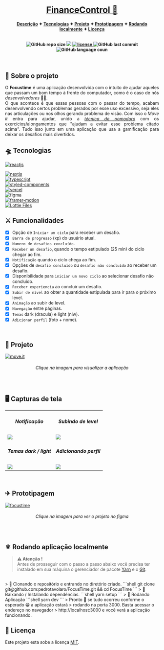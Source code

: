 <p align="center">
  <a href="https://financecontrol.vercel.app">
    <h1 align='center' color='green'>FinanceControl 💸</h1>
  </a>
</p>

<h4 align="center">
  
[Descrição](#desc) ✦ [Tecnologias](#tec) ✦ [Projeto](#Projeto) ✦ [Prototipagem](#prototipagem) ✦ [Rodando localmente](#local) ✦ [Licença](#lic)

<br>

<img alt="GitHub repo size" title="GitHub repo size" src="https://img.shields.io/github/repo-size/AntonioNarcilio/Move-it?color=50fa7b&labelColor=282a36&logo=GitHub&logoColor=white" />

<img src="https://img.shields.io/github/deployments/AntonioNarcilio/move-it/Production?color=50fa7b&label=Vercel%20deploy&labelColor=282a36&logo=Vercel" />

<a href="https://github.com/AntonioNarcilio/move-it/blob/master/LICENSE">
 <img src="https://img.shields.io/github/license/AntonioNarcilio/Move-it?label=license&color=ff5555&labelColor=282a36" alt="license"/>
</a>

<img alt="GitHub last commit" title="GitHub last commit" src="https://img.shields.io/github/last-commit/AntonioNarcilio/Move-it?&color=50fa7b&labelColor=282a36" />

<img alt="GitHub language coun" title="GitHub language coun" src="https://img.shields.io/github/languages/count/AntonioNarcilio/Move-it?&color=50fa7b&labelColor=282a36" />

<br>

</h4>

<br>

<h2 id="desc">
💟 Sobre o projeto
</h2>

<p align="justify">
O <b>Focustime</b> é uma aplicação desenvolvida com o intuito de ajudar aqueles que passam um bom tempo à frente do computador, como é o caso de nós <i>desenvolvedores</i> 👨‍💻.
<br/>
O que acontece é que essas pessoas com o passar do tempo, acabam desenvolvendo certos problemas gerados por esse uso excessivo, seja eles nas articulações ou nos olhos gerando problema de visão. Com isso o <i>Move it</i> entra para ajudar, unido a <i><u> técnica de pomodoro</u></i> com os exercícios/alongamentos que "ajudam a evitar esse problema citado acima". Tudo isso junto em uma aplicação que usa a gamificação para deixar os desafios mais divertidos.
</p>

<h2 id="tec">
🛸 Tecnologias
</h2>

<a href="https://reactjs.org">
 <img alt="reactjs" title="reactjs" src="https://img.shields.io/static/v1?label=React&message=Javascript%20library&style=social&logo=React&logoColor=0088CC" />
</a>

<br/>

<p align="left">
<a href="https://nextjs.org">
 <img alt="nextjs" title="nextjs" src="https://img.shields.io/static/v1?label=next%20js&message=Framework%20react&style=social&logo=Next.js&logoColor=black" />
</a>

<br/>

<a href="https://www.typescriptlang.org/download">
 <img alt="typescript" title="typescript" src="https://img.shields.io/static/v1?label=TypeScript&message=Typed%20JavaScript&style=social&logo=typescript&logoColor=27609E" />
</a>

<br/>

<a href="https://styled-components.com">
 <img alt="styled-components" title="styled-components" src="https://img.shields.io/static/v1?label=Styled%20Components&message=Library,%20CSS%20in%20JS&&style=social&logo=styled-components" />
</a>

<br/>

<a href="https://vercel.com">
 <img alt="vercel" title="vercel" src="https://img.shields.io/static/v1?label=vercel&message=Deploy&&style=social&logo=Vercel" />
</a>

<br>

<a href="https://www.figma.com/file/cniET9Xo3ZIwoqJ4PWcovu/Move.it-1.0?node-id=160%3A2761">
 <img alt="figma" title="figma" src="https://img.shields.io/static/v1?label=Figma&message=Project%20prototyping&style=social&logo=Figma&logoColor=F24E1E" />
</a>

<br>

<a href="https://www.framer.com/motion/">
 <img alt="framer-motion" title="framer-motion" src="https://img.shields.io/static/v1?label=Framer-Motion&message=Motion%20library%20for%20React&style=social&logo=Framer&logoColor=0055FF" />
</a>

<br>

<a href="https://lottiefiles.com">
 <img alt="Lottie Files" title="Lottie Files" src="https://img.shields.io/static/v1?label=Lottie%20Files&message=Animations&style=social&logo=&logoColor=F24E1E" />
</a>

<br>
  
  
<h2>⚔ Funcionalidades</h2>

- [x] Opção de `Iniciar um ciclo` para receber um desafio.
- [x] `Barra de progresso` (xp) do usuário atual.
- [x] `Numero de desafios concluído`.
- [x] `Receber um desafio`, quando o tempo estipulado (25 min) do ciclo chegar ao fim.
- [x] `Notificação` quando o ciclo chega ao fim.
- [x] Opções de `desafio concluído` ou `desafio não concluído` ao receber um desafio.
- [x] Disponibilidade para `iniciar um novo ciclo` ao selecionar desafio não concluído.
- [x] `Receber experiencia` ao concluir um desafio.
- [x] `Subir de nível` ao obter a quantidade estipulada para ir para o próximo level.
- [x] `Animação` ao subir de level.
- [x] `Navegação` entre páginas.
- [x] `Temas` dark (dracula) e light (nlw).
- [x] `Adicionar perfil` (foto + nome).

<br>

<h2 id="Projeto">
👔 Projeto
</h2>


<a href="https://tempofocado.vercel.app">
<img title="move.it" src="./public/github/dark.png">
</a>
<span align="center"><h6>Clique na imagem para visualizar a aplicação</h6></span>

<br>

<h2>🖥 Capturas de tela</h2>

<table>
  <tr align="center">
    <td><h5>Notificação</h5></td>
    <td><h5>Subindo de level</h5></td>
  </tr>
  <tr>
    <td><a href="./public/github/time.GIF?raw=true"><img src="./public/github/time.GIF"></a></td>
    <td><a href="./public/github/levelup.GIF?raw=true"><img src="./public/github/levelup.GIF"></a></td>
  </tr>
  <tr align="center">
    <td><h5>Temas dark / light</h5></td>
    <td><h5>Adicionando perfil</h5></td>
  </tr>
  <tr>
    <td><a href="./public/github/theme.GIF?raw=true"><img src="./public/github/theme.GIF"></a></td>
    <td><a href="./public/github/addperfil.GIF?raw=true"><img src="./public/github/addperfil.GIF"></a></td>
  </tr>
</table>

<br>


<h2 id="prototipagem">
✈ Prototipagem
</h2>

<a href="https://www.figma.com/file/Vy9miLuSI9lUpWctklcb5n/FocusTime?node-id=160%3A2761">
<img title="focustime" src="./public/github/Prototipo.svg">
</a>
<h6 align="center">Clique na imagem para ver o projeto no figma</h6>

<br>


<h2 id="local">
⚛ Rodando aplicação localmente
</h2>

> **⚠ Atenção !** <br> Antes de prosseguir com o passo a passo abaixo você precisa ter instalado em sua máquina o gerenciador de pacote [Yarn](https://classic.yarnpkg.com/en/docs/install) e o [Git](https://git-scm.com).
<br>
> 📝 Clonando o repositório e entrando no diretório criado.
```shell
git clone git@github.com:pedrotavolaro/FocusTime.git && cd FocusTime
```
> 📝 Baixando / Instalando dependências.
```shell
yarn setup
```
> 📝 Rodando Aplicação
```shell
yarn dev
```
> Pronto 🎉 se tudo ocorreu conforme o esperado 😁 a aplicação estará
> rodando na porta 3000. Basta acessar o endereço no navegador
> http://localhost:3000 e você verá a aplicação funcionando.
<br>
<h2 id="lic">
📃 Licença
</h2>

Este projeto esta sobe a licença [MIT](./LICENSE).
